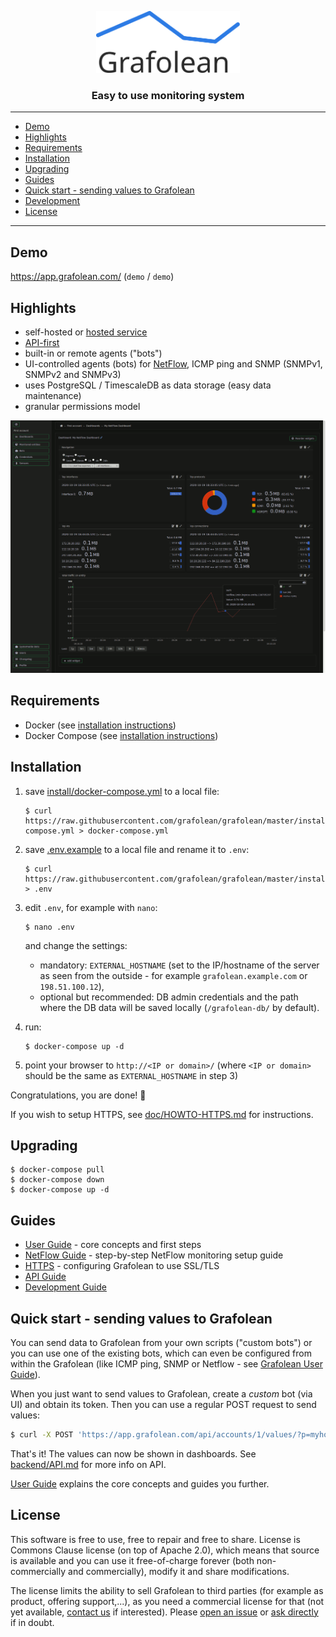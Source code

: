 <p align="center"><a href="https://grafolean.com/"><img src="frontend/public/logo.svg" alt="Grafolean" width="230" height="99" /></a></p>

<h3 align="center">Easy to use monitoring system</h3>

---

- [Demo](#demo)
- [Highlights](#highlights)
- [Requirements](#requirements)
- [Installation](#installation)
- [Upgrading](#upgrading)
- [Guides](#guides)
- [Quick start - sending values to Grafolean](#quick-start---sending-values-to-grafolean)
- [Development](#development)
- [License](#license)

---

## Demo

https://app.grafolean.com/ (`demo` / `demo`)

## Highlights

- self-hosted or [hosted service](https://app.grafolean.com/)
- [API-first](https://app.grafolean.com/api-doc/)
- built-in or remote agents ("bots")
- UI-controlled agents (bots) for [NetFlow](doc/HOWTO-NetFlow.md), ICMP ping and SNMP (SNMPv1, SNMPv2 and SNMPv3)
- uses PostgreSQL / TimescaleDB as data storage (easy data maintenance)
- granular permissions model

![screenshot](doc/NetFlow/dashboard.png)


## Requirements

- Docker (see [installation instructions](https://docs.docker.com/install/))
- Docker Compose (see [installation instructions](https://docs.docker.com/compose/install/))

## Installation

1) save [install/docker-compose.yml](https://raw.githubusercontent.com/grafolean/grafolean/master/install/docker-compose.yml) to a local file:

    ```
    $ curl https://raw.githubusercontent.com/grafolean/grafolean/master/install/docker-compose.yml > docker-compose.yml
    ```

2) save [.env.example](https://raw.githubusercontent.com/grafolean/grafolean/master/install/.env.example) to a local file and rename it to `.env`:

    ```
    $ curl https://raw.githubusercontent.com/grafolean/grafolean/master/install/.env.example > .env
    ```

3) edit `.env`, for example with `nano`:
    ```
    $ nano .env
    ```
     and change the settings:

    - mandatory: `EXTERNAL_HOSTNAME` (set to the IP/hostname of the server as seen from the outside - for example `grafolean.example.com` or `198.51.100.12`),
    - optional but recommended: DB admin credentials and the path where the DB data will be saved locally (`/grafolean-db/` by default).

4) run:
    ```
    $ docker-compose up -d
    ```

5) point your browser to `http://<IP or domain>/` (where `<IP or domain>` should be the same as `EXTERNAL_HOSTNAME` in step 3)

Congratulations, you are done! :rocket:

If you wish to setup HTTPS, see [doc/HOWTO-HTTPS.md](doc/HOWTO-HTTPS.md) for instructions.

## Upgrading

```
$ docker-compose pull
$ docker-compose down
$ docker-compose up -d
```

## Guides

- [User Guide](doc/user-guide.md) - core concepts and first steps
- [NetFlow Guide](doc/HOWTO-NetFlow.md) - step-by-step NetFlow monitoring setup guide
- [HTTPS](doc/HOWTO-HTTPS.md) - configuring Grafolean to use SSL/TLS
- [API Guide](backend/API.md)
- [Development Guide](doc/HOWTO-dev.md)


## Quick start - sending values to Grafolean

You can send data to Grafolean from your own scripts ("custom bots") or you can use one of the existing bots, which can even be configured from within the Grafolean (like ICMP ping, SNMP or Netflow - see [Grafolean User Guide](doc/user-guide.md)).

When you just want to send values to Grafolean, create a *custom* bot (via UI) and obtain its token. Then you can use a regular POST request to send values:

```bash
$ curl -X POST 'https://app.grafolean.com/api/accounts/1/values/?p=myhouse.livingroom.humidity&v=57.3&b=<BotAPIToken>'
```

That's it! The values can now be shown in dashboards. See [backend/API.md](backend/API.md) for more info on API.

[User Guide](doc/user-guide.md) explains the core concepts and guides you further.


## License

This software is free to use, free to repair and free to share. License is Commons Clause license (on top of Apache 2.0), which means that source is available and you can use it free-of-charge forever (both non-commercially and commercially), modify it and share modifications.

The license limits the ability to sell Grafolean to third parties (for example as product, offering support,...), as you need a commercial license for that (not yet available, [contact us](mailto:info@grafolean.com) if interested). Please [open an issue](https://github.com/grafolean/grafolean/issues) or [ask directly](mailto:info@grafolean.com) if in doubt.
